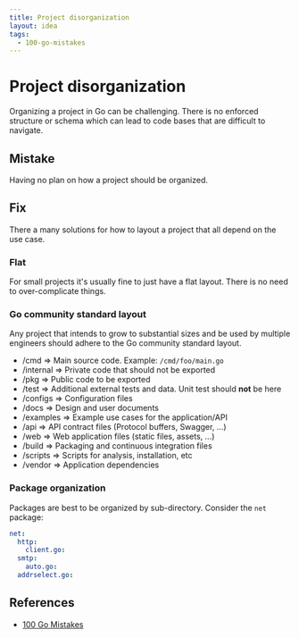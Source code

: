```yaml
---
title: Project disorganization
layout: idea
tags:
  - 100-go-mistakes
---
```


# Project disorganization

Organizing a project in Go can be challenging. There is no enforced structure or
schema which can lead to code bases that are difficult to navigate.

## Mistake

Having no plan on how a project should be organized.

## Fix

There a many solutions for how to layout a project that all depend on the use
case.

### Flat

For small projects it's usually fine to just have a flat layout. There is no
need to over-complicate things.

### Go community standard layout

Any project that intends to grow to substantial sizes and be used by multiple
engineers should adhere to the Go community standard layout.

- /cmd => Main source code. Example: `/cmd/foo/main.go`
- /internal => Private code that should not be exported
- /pkg => Public code to be exported
- /test => Additional external tests and data. Unit test should **not** be here
- /configs => Configuration files
- /docs => Design and user documents
- /examples => Example use cases for the application/API
- /api => API contract files (Protocol buffers, Swagger, ...)
- /web => Web application files (static files, assets, ...)
- /build => Packaging and continuous integration files
- /scripts => Scripts for analysis, installation, etc
- /vendor => Application dependencies

### Package organization

Packages are best to be organized by sub-directory. Consider the `net` package:

```yaml
net:
  http:
    client.go:
  smtp:
    auto.go:
  addrselect.go:
```

## References

- [100 Go Mistakes](/reference/100-Go-Mistakes-and-How-to-Avoid-Them)

